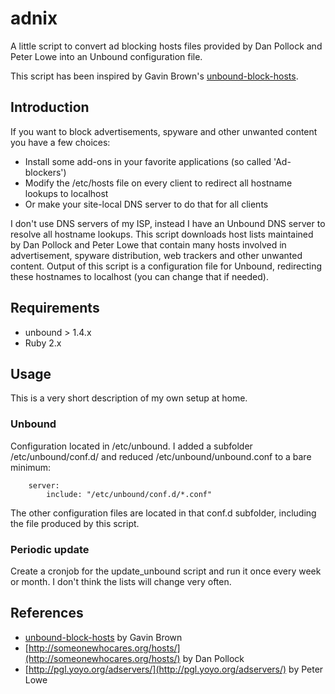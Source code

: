 # adnix

A little script to convert ad blocking hosts files provided by Dan Pollock
and Peter Lowe into an Unbound configuration file.

This script has been inspired by Gavin Brown's
[unbound-block-hosts](https://github.com/jodrell/unbound-block-hosts).


## Introduction

If you want to block advertisements, spyware and other unwanted content you
have a few choices:

* Install some add-ons in your favorite applications (so called 'Ad-blockers')
* Modify the /etc/hosts file on every client to redirect all hostname lookups
  to localhost
* Or make your site-local DNS server to do that for all clients

I don't use DNS servers of my ISP, instead I have an Unbound DNS server to
resolve all hostname lookups. This script downloads host lists maintained by
Dan Pollock and Peter Lowe that contain many hosts involved in advertisement,
spyware distribution, web trackers and other unwanted content. Output of this
script is a configuration file for Unbound, redirecting these hostnames to
localhost (you can change that if needed).


## Requirements

* unbound > 1.4.x
* Ruby 2.x


## Usage

This is a very short description of my own setup at home.

### Unbound

Configuration located in /etc/unbound. I added a subfolder /etc/unbound/conf.d/
and reduced /etc/unbound/unbound.conf to a bare minimum:

        server:
            include: "/etc/unbound/conf.d/*.conf"

The other configuration files are located in that conf.d subfolder, including
the file produced by this script.

### Periodic update

Create a cronjob for the update_unbound script and run it once every week or
month. I don't think the lists will change very often.


## References

* [unbound-block-hosts](https://github.com/jodrell/unbound-block-hosts) by Gavin Brown
* [http://someonewhocares.org/hosts/](http://someonewhocares.org/hosts/) by Dan Pollock
* [http://pgl.yoyo.org/adservers/](http://pgl.yoyo.org/adservers/) by Peter Lowe
